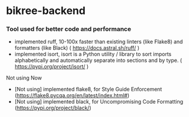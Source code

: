 # bikree-backend

### Tool used for better code and performance
* implemented ruff, 10-100x faster than existing linters (like Flake8) and formatters (like Black) (
    https://docs.astral.sh/ruff/
  )
* implemented isort, isort is a Python utility / library to sort imports alphabetically and automatically separate into sections and by type. (
    https://pypi.org/project/isort/
  )


  
Not using Now
* [Not using] implemented flake8, for Style Guide Enforcement (https://flake8.pycqa.org/en/latest/index.html#)
* [Not using] implemented black, for Uncompromising Code Formatting (https://pypi.org/project/black/)
